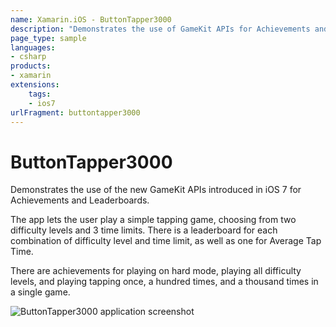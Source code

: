 ```yaml
---
name: Xamarin.iOS - ButtonTapper3000
description: "Demonstrates the use of GameKit APIs for Achievements and Leaderboards (iOS7)"
page_type: sample
languages:
- csharp
products:
- xamarin
extensions:
    tags:
    - ios7
urlFragment: buttontapper3000
---
```

# ButtonTapper3000

Demonstrates the use of the new GameKit APIs introduced in iOS 7 for Achievements and Leaderboards.

The app lets the user play a simple tapping game, choosing from two difficulty levels and 3 time limits.  There is a leaderboard for each combination of difficulty level and time limit, as well as one for Average Tap Time.

There are achievements for playing on hard mode, playing all difficulty levels, and playing tapping once, a hundred times, and a thousand times in a single game.

![ButtonTapper3000 application screenshot](Screenshots/ButtonTapper01.png "ButtonTapper3000 application screenshot")
